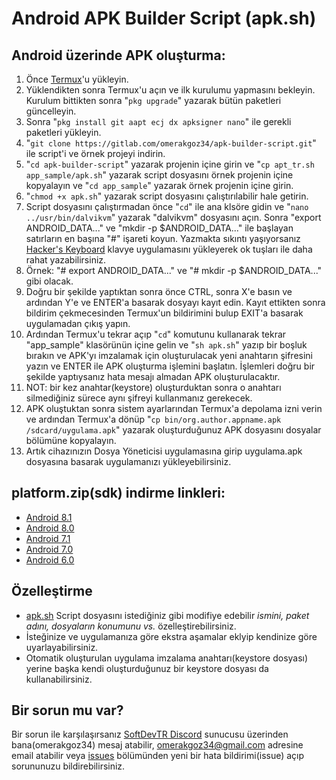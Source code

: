 # Android APK Builder Script (apk.sh)

## Android üzerinde APK oluşturma:

1. Önce [Termux](https://play.google.com/store/apps/details?id=com.termux)'u yükleyin.
2. Yüklendikten sonra Termux'u açın ve ilk kurulumu yapmasını bekleyin. Kurulum bittikten sonra "`pkg upgrade`" yazarak bütün paketleri güncelleyin.
3. Sonra "`pkg install git aapt ecj dx apksigner nano`" ile gerekli paketleri yükleyin.
4. "`git clone https://gitlab.com/omerakgoz34/apk-builder-script.git`" ile script'i ve örnek projeyi indirin.
5. "`cd apk-builder-script`" yazarak projenin içine girin ve "`cp apt_tr.sh app_sample/apk.sh`" yazarak script dosyasını örnek projenin içine kopyalayın ve "`cd app_sample`" yazarak örnek projenin içine girin.
6. "`chmod +x apk.sh`" yazarak script dosyasını çalıştırılabilir hale getirin.
7. Script dosyasını çalıştırmadan önce "`cd`" ile ana klsöre gidin ve "`nano ../usr/bin/dalvikvm`" yazarak "dalvikvm" dosyasını açın. Sonra "export ANDROID_DATA..." ve "mkdir -p $ANDROID_DATA..." ile başlayan satırların en başına "#" işareti koyun. Yazmakta sıkıntı yaşıyorsanız [Hacker's Keyboard](https://play.google.com/store/apps/details?id=org.pocketworkstation.pckeyboard) klavye uygulamasını yükleyerek ok tuşları ile daha rahat yazabilirsiniz.
8. Örnek: "# export ANDROID_DATA..." ve "# mkdir -p $ANDROID_DATA..." gibi olacak.
9. Doğru bir şekilde yaptıktan sonra önce CTRL, sonra X'e basın ve ardından Y'e ve ENTER'a basarak dosyayı kayıt edin. Kayıt ettikten sonra bildirim çekmecesinden Termux'un bildirimini bulup EXIT'a basarak uygulamadan çıkış yapın.
10. Ardından Termux'u tekrar açıp "`cd`" komutunu kullanarak tekrar "app_sample" klasörünün içine gelin ve "`sh apk.sh`" yazıp bir boşluk bırakın ve APK'yı imzalamak için oluşturulacak yeni anahtarın şifresini yazın ve ENTER ile APK oluşturma işlemini başlatın. İşlemleri doğru bir şekilde yaptıysanız hata mesajı almadan APK oluşturulacaktır.
11. NOT: bir kez anahtar(keystore) oluşturduktan sonra o anahtarı silmediğiniz sürece aynı şifreyi kullanmanız gerekecek.
12. APK oluştuktan sonra sistem ayarlarından Termux'a depolama izni verin ve ardından Termux'a dönüp "`cp bin/org.author.appname.apk /sdcard/uygulama.apk`" yazarak oluşturduğunuz APK dosyasını dosyalar bölümüne kopyalayın.
13. Artık cihazınızın Dosya Yöneticisi uygulamasına girip uygulama.apk dosyasına basarak uygulamanızı yükleyebilirsiniz.

## platform.zip(sdk) indirme linkleri:

* [Android 8.1](https://dl-ssl.google.com/android/repository/platform-27_r03.zip)
* [Android 8.0](https://dl-ssl.google.com/android/repository/platform-26_r02.zip)
* [Android 7.1](https://dl-ssl.google.com/android/repository/platform-25_r03.zip)
* [Android 7.0](https://dl-ssl.google.com/android/repository/platform-24_r02.zip)
* [Android 6.0](https://dl-ssl.google.com/android/repository/platform-23_r03.zip)

## Özelleştirme

* [apk.sh](https://gitlab.com/omerakgoz34/apk-builder-script/raw/master/apk_tr.sh) Script dosyasını istediğiniz gibi modifiye edebilir *ismini, paket adını, dosyaların konumunu vs.* özelleştirebilirsiniz.
* İsteğinize ve uygulamanıza göre ekstra aşamalar eklyip kendinize göre uyarlayabilirsiniz.
* Otomatik oluşturulan uygulama imzalama anahtarı(keystore dosyası) yerine başka kendi oluşturduğunuz bir keystore dosyası da kullanabilirsiniz.

## Bir sorun mu var?

Bir sorun ile karşılaşırsanız [SoftDevTR Discord](https://discord.gg/4aVWp5S) sunucusu üzerinden bana(omerakgoz34) mesaj atabilir, omerakgoz34@gmail.com adresine email atabilir veya [issues](https://gitlab.com/omerakgoz34/apk-builder-script/issues) bölümünden yeni bir hata bildirimi(issue) açıp sorununuzu bildirebilirsiniz.